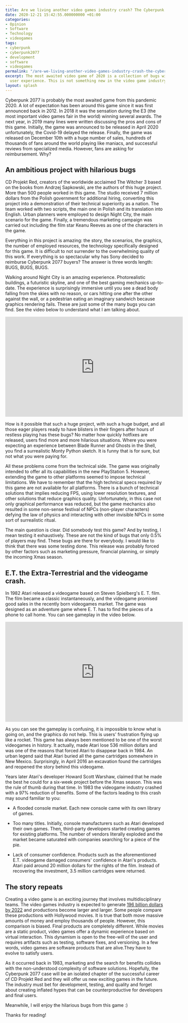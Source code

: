 ```yaml
---
title: Are we living another video games industry crash? The Cyberpunk 2077 case
date: 2020-12-21 15:42:55.000000000 +01:00
categories:
- Opinion
- Software
- Technology
- videogames
tags:
- cyberpunk
- cyberpunk2077
- development
- software
- videogames
permalink: "/are-we-living-another-video-games-industry-crash-the-cyberpunk-2077-case/"
excerpt: The most awaited video game of 2020 is a collection of bugs with a frustrating
  user experience. This is not something new in the video game industry.
layout: splash
---
```

Cyberpunk 2077 is probably the most awaited game from this pandemic 2020. A lot of expectation has been around this game since it was first announced back in 2012. In 2018 it was the sensation during the E3 (the most important video games fair in the world) winning several awards. The next year, in 2019 many lines were written discussing the pros and cons of this game. Initially, the game was announced to be released in April 2020 unfortunately, the Covid-19 delayed the release. Finally, the game was released on December 10th with a huge number of sales, hundreds of thousands of fans around the world playing like maniacs, and successful reviews from specialized media. However, fans are asking for reimbursement. Why?

## An ambitious project with hilarious bugs

CD Projekt Red, creators of the worldwide acclaimed The Witcher 3 based on the books from Andrzej Sapkowski, are the authors of this huge project. More than 500 people worked in this game. The studio received 7 million dollars from the Polish government for additional hiring, converting this project into a demonstration of their technical superiority as a nation. The team worked with two scripts, the main one in Polish and its translation into English. Urban planners were employed to design Night City, the main scenario for the game. Finally, a tremendous marketing campaign was carried out including the film star Keanu Reeves as one of the characters in the game.

Everything in this project is amazing: the story, the scenarios, the graphics, the number of employed resources, the technology specifically designed for this game. It is difficult to not surrender to the overwhelming quality of this work. If everything is so spectacular why has Sony decided to reimburse Cyberpunk 2077 buyers? The answer is three words length: BUGS, BUGS, BUGS.


Walking around Night City is an amazing experience. Photorealistic buildings, a futuristic skyline, and one of the best gaming mechanics up-to-date. The experience is surprisingly immersive until you see a dead body falling from the skies with no reason, or cars hitting one after the other against the wall, or a pedestrian eating an imaginary sandwich because graphics rendering fails. These are just some of the many bugs you can find. See the video below to understand what I am talking about.


<iframe width="560" height="315" src="https://www.youtube.com/embed/r3pa8vbjUHg" frameborder="0" allow="accelerometer; autoplay; clipboard-write; encrypted-media; gyroscope; picture-in-picture" allowfullscreen></iframe>


How is it possible that such a huge project, with such a huge budget, and all those eager players ready to have blisters in their fingers after hours of restless playing has these bugs? No matter how quickly hotfixes are released, users find more and more hilarious situations. Where you were expecting an experience between Blade Runner and Ghosts in the Shell, you find a surrealistic Monty Python sketch. It is funny that is for sure, but not what you were paying for.

All these problems come from the technical side. The game was originally intended to offer all its capabilities in the new PlayStation 5. However, extending the game to other platforms seemed to impose technical limitations. We have to remember that the high technical specs required by this game are not available for all platforms. There is a bunch of technical solutions that implies reducing FPS, using lower resolution textures, and other solutions that reduce graphics quality. Unfortunately, in this case not only graphical performance was reduced, but the game mechanics also resulted in some non-sense festival of NPCs (non-player characters) defying the law of physics and interacting with other invisible NPCs in some sort of surrealistic ritual.

The main question is clear. Did somebody test this game? And by testing, I mean testing it exhaustively. These are not the kind of bugs that only 0.5% of players may find. These bugs are there for everybody. I would like to think that there was some testing done. This release was probably forced by other factors such as marketing pressure, financial planning, or simply the incoming Xmas season.

## E.T. the Extra-Terrestrial and the videogame crash.

In 1982 Atari released a videogame based on Steven Spielberg's E. T. film. The film became a classic instantaneously, and the videogame promised good sales in the recently born videogames market. The game was designed as an adventure game where E. T. has to find the pieces of a phone to call home. You can see gameplay in the video below.

<iframe width="560" height="315" src="https://www.youtube.com/embed/EFt-La3UUu0" frameborder="0" allow="accelerometer; autoplay; clipboard-write; encrypted-media; gyroscope; picture-in-picture" allowfullscreen></iframe>

As you can see the gameplay is confusing, it is impossible to know what is going on, and the graphics do not help. This is users' frustration flying up like a rocket. This game has always been mentioned to be one of the worst videogames in history. It actually, made Atari lose 536 million dollars and was one of the reasons that forced Atari to disappear back in 1984. An urban legend said that Atari buried all the game cartridges somewhere in New Mexico. Surprisingly, in April 2016 an excavation found the cartridges and reopened the story behind this videogame.

Years later Atari's developer Howard Scott Warshaw, claimed that he made the best he could for a six-week project before the Xmas season. This was the rule of thumb during that time. In 1983 the videogame industry crashed with a 97% reduction of benefits. Some of the factors leading to this crash may sound familiar to you:

- A flooded console market. Each new console came with its own library of games. 

- Too many titles. Initially, console manufacturers such as Atari developed their own games. Then, third-party developers started creating games for existing platforms. The number of vendors literally exploded and the market became saturated with companies searching for a piece of the pie.

- Lack of consumer confidence. Products such as the aforementioned E.T. videogame damaged consumers' confidence in Atari's products. Atari paid around 20 million dollars for the rights of the film. Instead of recovering the investment,  3.5 million cartridges were returned.

## The story repeats

Creating a video game is an exciting journey that involves multidisciplinary teams. The video games industry is expected to generate [196 billion dollars by 2022](https://www.investopedia.com/articles/investing/053115/how-video-game-industry-changing.asp) and productions become larger and larger. Some people compare these productions with Hollywood movies. It is true that both move massive amounts of money and employ thousands of people. However, this comparison is biased. Final products are completely different. While movies are a static product, video games offer a dynamic experience based on virtual interaction. This dynamism is open to the free-will of the user and requires artifacts such as testing, software fixes, and versioning. In a few words, video games are software products that are alive.They have to evolve to satisfy users.

As it occurred back in 1983, marketing and the search for benefits collides with the non-understood complexity of software solutions. Hopefully, the Cyberpunk 2077 case will be an isolated chapter of the successful career of CD Projekt Red and they will offer us new exciting games in the future. The industry must bet for development, testing, and quality and forget about creating inflated hypes that can be counterproductive for developers and final users.

Meanwhile, I will enjoy the hilarious bugs from this game :)

Thanks for reading!